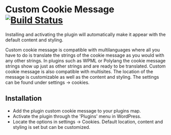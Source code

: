 # Custom Cookie Message [![Build Status](https://travis-ci.org/Angrycreative/custom-cookie-message.svg?branch=master)](https://travis-ci.org/Angrycreative/custom-cookie-message)

Installing and activating the plugin will automatically make it appear with the default content and styling.

Custom cookie message is compatible with multilanguages where all you have to do is translate the strings of the cookie message as you would with any other strings. In plugins such as WPML or Polylang the cookie message strings show up just as other strings and are ready to be translated.
Custom cookie message is also compatible with multisites. The location of the message is customizable as well as the content and styling. The settings can be found under settings -> cookies.

## Installation

* Add the plugin custom cookie message to your plugins map.
* Activate the plugin through the 'Plugins' menu in WordPress.
* Locate the options in settings -> Cookies. Default location, content and styling is set but can be customized.
